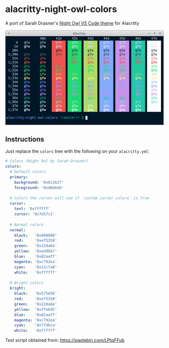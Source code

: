 # alacritty-night-owl-colors

A port of Sarah Drasner's [Night Owl VS Code theme](https://github.com/sdras/night-owl-vscode-theme) for Alacritty

![Alacritty Night Owl Colours](test-script-output.png)

## Instructions

Just replace the `colors` tree with the following on your `alacritty.yml`:

```yaml
# Colors (Night Owl by Sarah Drasner)
colors:
  # Default colors
  primary:
    background: '0x011627'
    foreground: '0xd6deeb'

  # Colors the cursor will use if `custom_cursor_colors` is true
  cursor:
    text: '0xffffff'
    cursor: '0x7e57c2'

  # Normal colors
  normal:
    black:   '0x000000'
    red:     '0xef5350'
    green:   '0x22da6e'
    yellow:  '0xaddb67'
    blue:    '0x82aaff'
    magenta: '0xc792ea'
    cyan:    '0x21c7a8'
    white:   '0xffffff'

  # Bright colors
  bright:
    black:   '0x575656'
    red:     '0xef5350'
    green:   '0x22da6e'
    yellow:  '0xffeb95'
    blue:    '0x82aaff'
    magenta: '0xc792ea'
    cyan:    '0x7fdbca'
    white:   '0xffffff'
```

Test script obtained from: https://pastebin.com/LPtpFFub
